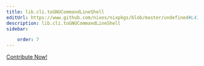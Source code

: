 ```yaml
---
title: lib.cli.toGNUCommandLineShell
editUrl: https://www.github.com/nixos/nixpkgs/blob/master/undefined#L47C5
description: lib.cli.toGNUCommandLineShell
sidebar:

    order: 7
---
```


<a href="https://www.github.com/nixos/nixpkgs/blob/master/undefined#L47C5">Contribute Now!</a>



